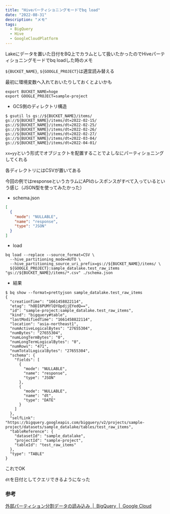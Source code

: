 ```yaml
---
title: "Hiveパーティショニングモードでbq load"
date: "2022-08-31"
description: "メモ"
tags:
  - BigQuery
  - Hive
  - GoogleCloudPlatform
---
```


Lakeにデータを置いた日付をBQ上でカラムとして扱いたかったのでHiveパーティショニングモードでbq loadした時のメモ

`${BUCKET_NAME}`, `${GOOGLE_PROJECT}`は適宜読み替える

最初に環境変数へ入れておいたりしておくとよいかも

```shell
export BUCKET_NAME=hoge
export GOOGLE_PROJECT=sample-project
```

- GCS側のディレクトリ構造

```shell
$ gsutil ls gs://${BUCKET_NAME}/items/
gs://${BUCKET_NAME}/items/dt=2022-02-15/
gs://${BUCKET_NAME}/items/dt=2022-02-25/
gs://${BUCKET_NAME}/items/dt=2022-02-26/
gs://${BUCKET_NAME}/items/dt=2022-02-27/
gs://${BUCKET_NAME}/items/dt=2022-03-04/
gs://${BUCKET_NAME}/items/dt=2022-04-01/
```

`xx=yy`という形式でオブジェクトを配置することでよしなにパーティショニングしてくれる

各ディレクトリにはCSVが置いてある

今回の例ではresponseというカラムにAPIのレスポンスがすべて入っているという感じ（JSON型を使ってみたかった）

- schema.json

```json
[
  {
    "mode": "NULLABLE",
    "name": "response",
    "type": "JSON"
  }
]
```

- load

```shell
bq load --replace --source_format=CSV \
  --hive_partitioning_mode=AUTO \
  --hive_partitioning_source_uri_prefix=gs://${BUCKET_NAME}/items/ \
  ${GOOGLE_PROJECT}:sample_datalake.test_raw_items "gs://${BUCKET_NAME}/items/*.csv" ./schema.json
```


- 結果

```shell
$ bq show --format=prettyjson sample_datalake.test_raw_items
{
  "creationTime": "1661458822114",
  "etag": "hODI6PUMYlQYOpdjjEYedQ==",
  "id": "sample-project:sample_datalake.test_raw_items",
  "kind": "bigquery#table",
  "lastModifiedTime": "1661458822114",
  "location": "asia-northeast1",
  "numActiveLogicalBytes": "27655304",
  "numBytes": "27655304",
  "numLongTermBytes": "0",
  "numLongTermLogicalBytes": "0",
  "numRows": "471",
  "numTotalLogicalBytes": "27655304",
  "schema": {
    "fields": [
      {
        "mode": "NULLABLE",
        "name": "response",
        "type": "JSON"
      },
      {
        "mode": "NULLABLE",
        "name": "dt",
        "type": "DATE"
      }
    ]
  },
  "selfLink": "https://bigquery.googleapis.com/bigquery/v2/projects/sample-project/datasets/sample_datalake/tables/test_raw_items",
  "tableReference": {
    "datasetId": "sample_datalake",
    "projectId": "sample-project",
    "tableId": "test_raw_items"
  },
  "type": "TABLE"
}
```

これでOK

`dt`を日付としてクエリできるようになった

### 参考

[外部パーティション分割データの読み込み  |  BigQuery  |  Google Cloud](https://cloud.google.com/bigquery/docs/hive-partitioned-loads-gcs?hl=ja#bq)
